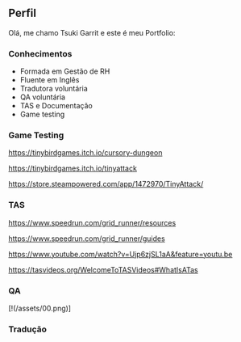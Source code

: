 ## Perfil

  Olá, me chamo Tsuki Garrit e este é meu Portfolio:

### Conhecimentos
- Formada em Gestão de RH
- Fluente em Inglês
- Tradutora voluntária
- QA voluntária
- TAS e Documentação
- Game testing
  

### Game Testing

  https://tinybirdgames.itch.io/cursory-dungeon

  https://tinybirdgames.itch.io/tinyattack

  https://store.steampowered.com/app/1472970/TinyAttack/

### TAS

  https://www.speedrun.com/grid_runner/resources 

  https://www.speedrun.com/grid_runner/guides 

  https://www.youtube.com/watch?v=Ujp6zjSL1aA&feature=youtu.be 

  https://tasvideos.org/WelcomeToTASVideos#WhatIsATas

### QA 

  [!(/assets/00.png)]

### Tradução









